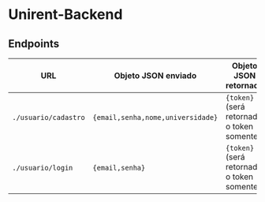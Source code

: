 # Unirent-Backend
## Endpoints 
| URL                  | Objeto JSON enviado               | Objeto JSON retornado                       |
|----------------------|-----------------------------------|---------------------------------------------|
| `./usuario/cadastro` | `{email,senha,nome,universidade}` | `{token}`  (será retornado o token somente) | 
| `./usuario/login`    | `{email,senha}`                   | `{token}`  (será retornado o token somente) |

